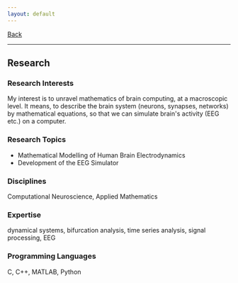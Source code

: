 ```yaml
---
layout: default
---
```


[Back](/index.md)
* * *

## Research
### Research Interests
My interest is to unravel mathematics of brain computing, at a macroscopic level. It means, to describe the brain system (neurons, synapses, networks) by mathematical equations, so that we can simulate brain's activity (EEG etc.) on a computer.

### Research Topics
- Mathematical Modelling of Human Brain Electrodynamics
- Development of the EEG Simulator

### Disciplines
Computational Neuroscience, Applied Mathematics

### Expertise
dynamical systems, bifurcation analysis, time series analysis, signal processing, EEG

### Programming Languages
C, C++, MATLAB, Python
